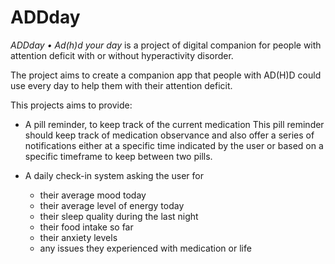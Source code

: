 # ADDday

_ADDday • Ad(h)d your day_ is a project of digital companion for people with
attention deficit with or without hyperactivity disorder.

The project aims to create a companion app that people with AD(H)D could use
every day to help them with their attention deficit.

This projects aims to provide:

- A pill reminder, to keep track of the current medication
  This pill reminder should keep track of medication observance and also offer
  a series of notifications either at a specific time indicated by the user or
  based on a specific timeframe to keep between two pills.

- A daily check-in system asking the user for
  - their average mood today
  - their average level of energy today
  - their sleep quality during the last night
  - their food intake so far
  - their anxiety levels
  - any issues they experienced with medication or life

